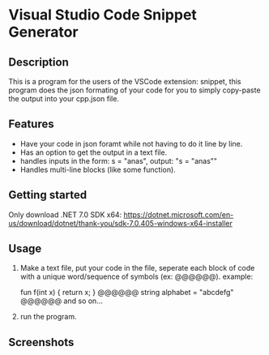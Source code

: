 # Visual Studio Code Snippet Generator
## Description
This is a program for the users of the VSCode extension: snippet, this program does the json formating of your code for you to simply copy-paste the output into your cpp.json file.

## Features
* Have your code in json foramt while not having to do it line by line.
* Has an option to get the output in a text file.
* handles inputs in the form: s = "anas", output: "s = \"anas\""
* Handles multi-line blocks (like some function).

## Getting started
Only download .NET 7.0 SDK x64: https://dotnet.microsoft.com/en-us/download/dotnet/thank-you/sdk-7.0.405-windows-x64-installer

## Usage
1. Make a text file, put your code in the file, seperate each block of code with a unique word/sequence of symbols (ex: @@@@@@).
   example:

   fun f(int x) {
     return x;
   }
   @@@@@@
   string alphabet = "abcdefg"
   @@@@@@
   and so on...
2. run the program.

## Screenshots
